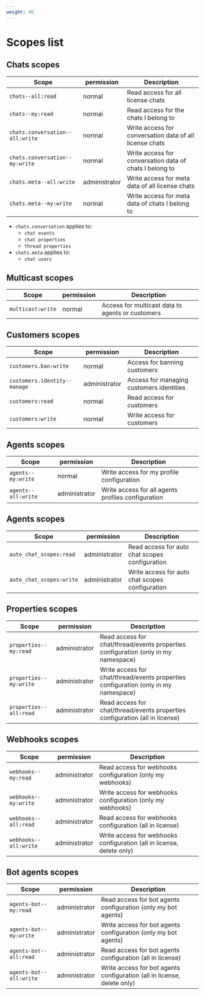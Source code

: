 ```yaml
---
weight: 40
---
```


# Scopes list

## Chats scopes

| Scope | permission | Description |
|-------|-------------|------------|
| `chats--all:read` | normal | Read access for all license chats |
| `chats--my:read` | normal | Read access for the chats I belong to |
| `chats.conversation--all:write`| normal | Write access for conversation data of all license chats |
| `chats.conversation--my:write` | normal | Write access for conversation data of chats I belong to |
| `chats.meta--all:write` | administrator | Write access for meta data of all license chats |
| `chats.meta--my:write` | normal | Write access for meta data of chats I belong to |

* `chats.conversation` applies to:
  * `chat events`
  * `chat properties`
  * `thread properties`
* `chats.meta` applies to:
  * `chat users`

## Multicast scopes

| Scope | permission | Description |
|-------|-------------|------------|
| `multicast:write` | normal | Access for multicast data to agents or customers |

## Customers scopes

| Scope | permission | Description |
|-------|-------------|------------|
| `customers.ban:write` | normal | Access for banning customers |
| `customers.identity--manage` | administrator | Access for managing customers identities |
| `customers:read` | normal | Read access for customers |
| `customers:write` | normal | Write access for customers |

## Agents scopes

| Scope | permission | Description |
|-------|-------------|------------|
| `agents--my:write` | normal | Write access for my profile configuration |
| `agents--all:write` | administrator | Write access for all agents profiles configuration |


## Agents scopes

| Scope | permission | Description |
|-------|-------------|------------|
| `auto_chat_scopes:read` | administrator | Read access for auto chat scopes configuration |
| `auto_chat_scopes:write` | administrator | Write access for auto chat scopes configuration |


## Properties scopes

| Scope | permission | Description |
|-------|-------------|------------|
| `properties--my:read` | administrator | Read access for chat/thread/events properties configuration (only in my namespace) |
| `properties--my:write` | administrator | Write access for chat/thread/events properties configuration (only in my namespace) |
| `properties--all:read` | administrator | Read access for chat/thread/events properties configuration (all in license) |


## Webhooks scopes

| Scope | permission | Description |
|-------|-------------|------------|
| `webhooks--my:read` | administrator | Read access for webhooks configuration (only my webhooks) |
| `webhooks--my:write` | administrator | Write access for webhooks configuration (only my webhooks) |
| `webhooks--all:read` | administrator | Read access for webhooks configuration (all in license) |
| `webhooks--all:write` | administrator | Write access for webhooks configuration (all in license, delete only) |


## Bot agents scopes

| Scope | permission | Description |
|-------|-------------|------------|
| `agents-bot--my:read` | administrator | Read access for bot agents configuration (only my bot agents) |
| `agents-bot--my:write` | administrator | Write access for bot agents configuration (only my bot agents) |
| `agents-bot--all:read` | administrator | Read access for bot agents configuration (all in license) |
| `agents-bot--all:write` | administrator | Write access for bot agents configuration (all in license, delete only) |
